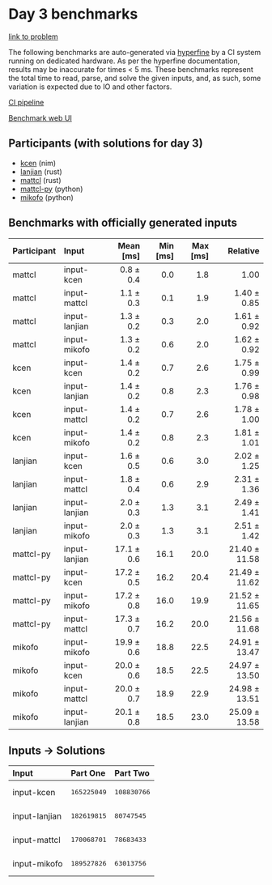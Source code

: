 # Day 3 benchmarks

[link to problem](https://adventofcode.com/2024/day/3)

The following benchmarks are auto-generated via
[hyperfine](https://github.com/sharkdp/hyperfine) by a CI system running on
dedicated hardware. As per the hyperfine documentation, results may be
inaccurate for times < 5 ms. These benchmarks represent the total time to read,
parse, and solve the given inputs, and, as such, some variation is expected due
to IO and other factors.

[CI pipeline](http://ci.papercode.net:8080/teams/main/pipelines/aoc2024)

[Benchmark web UI](https://aoc.ancalagon.black)


## Participants (with solutions for day 3)

- [kcen](https://github.com/kcen/aoc2024) (nim)
- [lanjian](https://github.com/lanjian/aoc-2024) (rust)
- [mattcl](https://github.com/mattcl/aoc2024) (rust)
- [mattcl-py](https://github.com/mattcl/aoc2024-py) (python)
- [mikofo](https://github.com/mikofo/aoc2024) (python)


## Benchmarks with officially generated inputs

| Participant | Input | Mean [ms] | Min [ms] | Max [ms] | Relative |
|:---|:---|---:|---:|---:|---:|
| mattcl | input-kcen | 0.8 ± 0.4 | 0.0 | 1.8 | 1.00 |
| mattcl | input-mattcl | 1.1 ± 0.3 | 0.1 | 1.9 | 1.40 ± 0.85 |
| mattcl | input-lanjian | 1.3 ± 0.2 | 0.3 | 2.0 | 1.61 ± 0.92 |
| mattcl | input-mikofo | 1.3 ± 0.2 | 0.6 | 2.0 | 1.62 ± 0.92 |
| kcen | input-kcen | 1.4 ± 0.2 | 0.7 | 2.6 | 1.75 ± 0.99 |
| kcen | input-lanjian | 1.4 ± 0.2 | 0.8 | 2.3 | 1.76 ± 0.98 |
| kcen | input-mattcl | 1.4 ± 0.2 | 0.7 | 2.6 | 1.78 ± 1.00 |
| kcen | input-mikofo | 1.4 ± 0.2 | 0.8 | 2.3 | 1.81 ± 1.01 |
| lanjian | input-kcen | 1.6 ± 0.5 | 0.6 | 3.0 | 2.02 ± 1.25 |
| lanjian | input-mattcl | 1.8 ± 0.4 | 0.6 | 2.9 | 2.31 ± 1.36 |
| lanjian | input-lanjian | 2.0 ± 0.3 | 1.3 | 3.1 | 2.49 ± 1.41 |
| lanjian | input-mikofo | 2.0 ± 0.3 | 1.3 | 3.1 | 2.51 ± 1.42 |
| mattcl-py | input-lanjian | 17.1 ± 0.6 | 16.1 | 20.0 | 21.40 ± 11.58 |
| mattcl-py | input-kcen | 17.2 ± 0.5 | 16.2 | 20.4 | 21.49 ± 11.62 |
| mattcl-py | input-mikofo | 17.2 ± 0.8 | 16.0 | 19.9 | 21.52 ± 11.65 |
| mattcl-py | input-mattcl | 17.3 ± 0.7 | 16.2 | 20.0 | 21.56 ± 11.68 |
| mikofo | input-mikofo | 19.9 ± 0.6 | 18.8 | 22.5 | 24.91 ± 13.47 |
| mikofo | input-kcen | 20.0 ± 0.6 | 18.5 | 22.5 | 24.97 ± 13.50 |
| mikofo | input-mattcl | 20.0 ± 0.7 | 18.9 | 22.9 | 24.98 ± 13.51 |
| mikofo | input-lanjian | 20.1 ± 0.8 | 18.5 | 23.0 | 25.09 ± 13.58 |


## Inputs -> Solutions

| Input | Part One | Part Two |
|:---|:---|:---|
|input-kcen|<pre>165225049</pre>|<pre>108830766</pre>|
|input-lanjian|<pre>182619815</pre>|<pre>80747545</pre>|
|input-mattcl|<pre>170068701</pre>|<pre>78683433</pre>|
|input-mikofo|<pre>189527826</pre>|<pre>63013756</pre>|